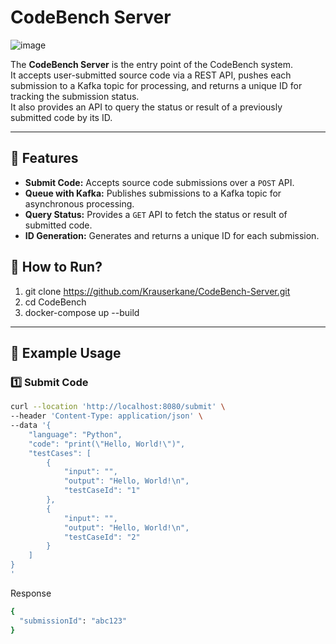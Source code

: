 # CodeBench Server
![image](https://github.com/user-attachments/assets/84c4531b-2c54-4b2e-a94e-cc1b4d514de8)

The **CodeBench Server** is the entry point of the CodeBench system.  
It accepts user-submitted source code via a REST API, pushes each submission to a Kafka topic for processing, and returns a unique ID for tracking the submission status.  
It also provides an API to query the status or result of a previously submitted code by its ID.

---

## 📌 Features

- **Submit Code:** Accepts source code submissions over a `POST` API.
- **Queue with Kafka:** Publishes submissions to a Kafka topic for asynchronous processing.
- **Query Status:** Provides a `GET` API to fetch the status or result of submitted code.
- **ID Generation:** Generates and returns a unique ID for each submission.


## 🚀 How to Run?
1. git clone https://github.com/Krauserkane/CodeBench-Server.git
2. cd CodeBench
3. docker-compose up --build


---

## 📌 Example Usage

### 1️⃣ Submit Code

```bash
curl --location 'http://localhost:8080/submit' \
--header 'Content-Type: application/json' \
--data '{
    "language": "Python",
    "code": "print(\"Hello, World!\")",
    "testCases": [
        {
            "input": "",
            "output": "Hello, World!\n",
            "testCaseId": "1"
        },
        {
            "input": "",
            "output": "Hello, World!\n",
            "testCaseId": "2"
        }
    ]
}
'
```

Response

``` bash
{
  "submissionId": "abc123"
}
```
